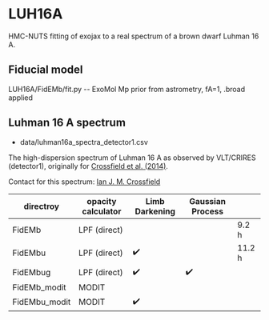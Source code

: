 # LUH16A

HMC-NUTS fitting of exojax to a real spectrum of a brown dwarf Luhman 16 A.

## Fiducial model
LUH16A/FidEMb/fit.py -- ExoMol Mp prior from astrometry, fA=1, .broad applied

## Luhman 16 A spectrum
- data/luhman16a_spectra_detector1.csv

The high-dispersion spectrum of Luhman 16 A as observed by VLT/CRIRES (detector1), originally for [Crossfield et al. (2014)](https://www.nature.com/articles/nature12955?proof=t).

Contact for this spectrum: [Ian J. M. Crossfield](https://crossfield.ku.edu/)


|  directroy       | opacity calculator |  Limb Darkening  | Gaussian Process |        |
| ---------------- |  ----------------- | ---------------- | ---------------- | ------ |
| FidEMb           |     LPF (direct)   |                  |                  |  9.2 h |
| FidEMbu          |     LPF (direct)   |:heavy_check_mark:|                  | 11.2 h |
| FidEMbug         |     LPF (direct)   |:heavy_check_mark:|:heavy_check_mark:|        |
| FidEMb_modit     |     MODIT          |                  |                  |        |
| FidEMbu_modit    |     MODIT          |:heavy_check_mark:|                  |        |
